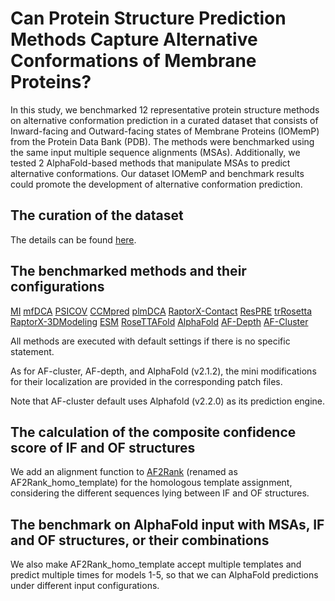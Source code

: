 # Can Protein Structure Prediction Methods Capture Alternative Conformations of Membrane Proteins?

In this study, we benchmarked 12 representative protein structure methods on alternative conformation prediction in a curated dataset that consists of Inward-facing and Outward-facing states of Membrane Proteins (IOMemP) from the Protein Data Bank (PDB). 
The methods were benchmarked using the same input multiple sequence alignments (MSAs). 
Additionally, we tested 2 AlphaFold-based methods that manipulate MSAs to predict alternative conformations. 
Our dataset IOMemP and benchmark results could promote the development of alternative conformation prediction.

## The curation of the dataset
The details can be found [here](https://github.com/JingHuangLab/IOMemP/tree/master/dataset/scripts#the-curation-of-the-dataset-with-ifof-states).

## The benchmarked methods and their configurations
[MI]( http://dca.rice.edu/portal/dca)
[mfDCA]( http://dca.rice.edu/portal/dca)
[PSICOV]( https://github.com/psipred/psicov)
[CCMpred]( https://github.com/soedinglab/CCMpred)
[plmDCA]( https://github.com/pagnani/PlmDCA)
[RaptorX-Contact]( https://github.com/j3xugit/RaptorX-Contact)
[ResPRE]( https://zhanggroup.org/ResPRE)
[trRosetta]( https://yanglab.nankai.edu.cn/trRosetta)
[RaptorX-3DModeling](https://github.com/j3xugit/RaptorX-3DModeling)
[ESM]( https://github.com/facebookresearch/esm)
[RoseTTAFold]( https://github.com/RosettaCommons/RoseTTAFold)
[AlphaFold]( https://github.com/deepmind/alphafold)
[AF-Depth]( https://github.com/delalamo/af2_conformations)
[AF-Cluster]( https://github.com/HWaymentSteele/AF_Cluster)

All methods are executed with default settings if there is no specific statement. 

As for AF-cluster, AF-depth, and AlphaFold (v2.1.2), the mini modifications for their localization are provided in the corresponding patch files. 

Note that AF-cluster default uses Alphafold (v2.2.0) as its prediction engine. 

## The calculation of the composite confidence score of IF and OF structures

We add an alignment function to [AF2Rank](https://github.com/jproney/AF2Rank) (renamed as AF2Rank_homo_template) for the homologous template assignment, considering the different sequences lying between IF and OF structures. 

## The benchmark on AlphaFold input with MSAs, IF and OF structures, or their combinations

We also make AF2Rank_homo_template accept multiple templates and predict multiple times for models 1-5, so that we can AlphaFold predictions under different input configurations. 

